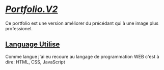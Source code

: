 # <ins>***Portfolio.V2***</ins> 
Ce portfolio est une version améliorer du précédant qui à une image plus professionel.
## <ins>Language Utilise</ins>
Comme langue j'ai eu recoure au langage de programmation WEB c'est à dire: HTML, CSS, JavaScript

